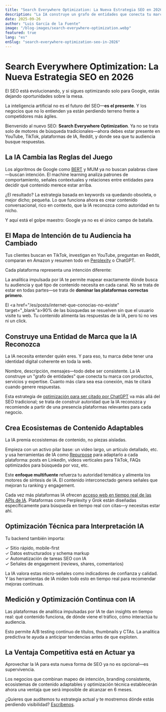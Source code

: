 ```yaml
---
title: "Search Everywhere Optimization: La Nueva Estrategia SEO en 2026"
description: "La IA construye un grafo de entidades que conecta tu marca con productos, servicios y expertise. Cuanto más clara sea esa conexión, más te citará cuando genere respuestas."
date: 2025-09-26
author: "Luis García de la Fuente"
image: "/blog-images/search-everywhere-optimization.webp"
featured: true
lang: "es"
enSlug: "search-everywhere-optimization-seo-in-2026"
---
```

# Search Everywhere Optimization: La Nueva Estrategia SEO en 2026

El SEO está evolucionando, y si sigues optimizando solo para Google, estás dejando oportunidades sobre la mesa.

La inteligencia artificial no es el futuro del SEO—**es el presente**. Y los negocios que no lo entienden ya están perdiendo terreno frente a competidores más ágiles.

Bienvenido al nuevo SEO: **Search Everywhere Optimization**. Ya no se trata solo de motores de búsqueda tradicionales—ahora debes estar presente en YouTube, TikTok, plataformas de IA, Reddit, y donde sea que tu audiencia busque respuestas.

## La IA Cambia las Reglas del Juego

Los algoritmos de Google como <a href="https://blog.google/products/search/search-language-understanding-bert/" target="_blank" rel="nofollow">BERT</a> y MUM ya no buscan palabras clave—buscan intención. El machine learning analiza patrones de comportamiento, señales contextuales y relaciones entre entidades para decidir qué contenido merece estar arriba.

¿El resultado? La estrategia basada en keywords va quedando obsoleta, o mejor dicho; pequeña. Lo que funciona ahora es crear contenido conversacional, rico en contexto, que la IA reconozca como autoridad en tu nicho.

Y aquí está el golpe maestro: Google ya no es el único campo de batalla.

## El Mapa de Intención de tu Audiencia ha Cambiado

Tus clientes buscan en TikTok, investigan en YouTube, preguntan en Reddit, comparan en Amazon y resumen todo en <a href="https://www.perplexity.ai/" target="_blank" rel="nofollow">Perplexity</a> o ChatGPT.

Cada plataforma representa una intención diferente:


La analítica impulsada por IA te permite mapear exactamente dónde busca tu audiencia y qué tipo de contenido necesita en cada canal. No se trata de estar en todas partes—se trata de **dominar las plataformas correctas primero**.

El <a href="/es/posts/internet-que-conocias-no-existe" target="_blank"a>90% de las búsquedas</a> se resuelven sin que el usuario visite tu web. Tu contenido alimenta las respuestas de la IA, pero tú no ves ni un click.

## Construye una Entidad de Marca que la IA Reconozca

La IA necesita entender quién eres. Y para eso, tu marca debe tener una identidad digital coherente en toda la web.

Nombre, descripción, mensajes—todo debe ser consistente. La IA construye un "grafo de entidades" que conecta tu marca con productos, servicios y expertise. Cuanto más clara sea esa conexión, más te citará cuando genere respuestas.

Esta estrategia de <a href="/es/posts/claves-citado-chatgpt-modelos-ia" target="_blank">optimización para ser citado por ChatGPT</a> va más allá del SEO tradicional; se trata de construir autoridad que la IA reconozca y recomiende a partir de una presencia plataformas relevantes para cada negocio.

## Crea Ecosistemas de Contenido Adaptables

La IA premia ecosistemas de contenido, no piezas aisladas. 

Empieza con un activo pilar base: un video largo, un artículo detallado, etc. y usa herramientas de IA como <a href="https://repurpose.io/" target="_blank" rel="nofollow">Repurpose</a> para adaptarlo a cada plataforma: posts en LinkedIn, videos verticales para TikTok, FAQs optimizados para búsqueda por voz, etc. 

Este **enfoque multifuente** refuerza tu autoridad temática y alimenta los motores de síntesis de IA. El contenido interconectado genera señales que mejoran tu ranking y engagement.

Cada vez más plataformas IA ofrecen <a href="/es/posts/ai-api-informe comparativo" target="_blank">acceso web en tiempo real de las APIs de IA</a>. Plataformas como Perplexity y Grok están diseñadas específicamente para búsqueda en tiempo real con citas—y necesitas estar ahí.

## Optimización Técnica para Interpretación IA

Tu backend también importa:

✓ Sitio rápido, mobile-first  
✓ Datos estructurados y schema markup  
✓ Automatización de tareas SEO con IA  
✓ Señales de engagement (reviews, shares, comentarios)

La IA valora estas micro-señales como indicadores de confianza y calidad. Y las herramientas de IA miden todo esto en tiempo real para recomendar mejoras continuas.

## Medición y Optimización Continua con IA

Las plataformas de analítica impulsadas por IA te dan insights en tiempo real: qué contenido funciona, de dónde viene el tráfico, cómo interactúa tu audiencia.

Esto permite A/B testing continuo de títulos, thumbnails y CTAs. La analítica predictiva te ayuda a anticipar tendencias antes de que exploten.

## La Ventaja Competitiva está en Actuar ya

Aprovechar la IA para esta nueva forma de SEO ya no es opcional—es supervivencia.

Los negocios que combinan mapeo de intención, branding consistente, ecosistemas de contenido adaptables y optimización técnica establecerán ahora una ventaja que será imposible de alcanzar en 6 meses.

¿Quieres que auditemos tu estrategia actual y te mostremos dónde estás perdiendo visibilidad? <a href="#" onclick="demo.showModal(); return false;">Escríbenos</a>.
